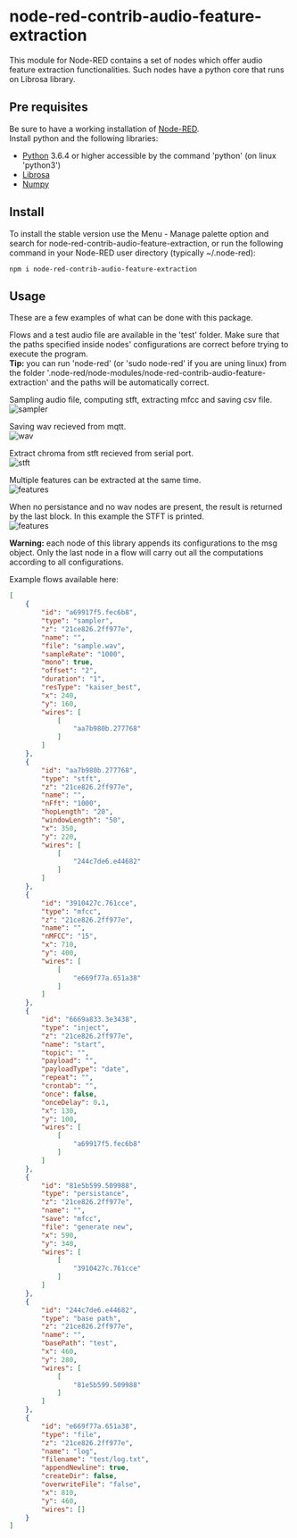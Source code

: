 # node-red-contrib-audio-feature-extraction
This module for Node-RED contains a set of nodes which offer audio feature extraction functionalities.
Such nodes have a python core that runs on Librosa library.

## Pre requisites
Be sure to have a working installation of [Node-RED](https://nodered.org/ "Node-RED").  
Install python and the following libraries:
* [Python](https://www.python.org/ "Python") 3.6.4 or higher accessible by the command 'python' (on linux 'python3')
* [Librosa](https://librosa.github.io/librosa/ "Librosa")
* [Numpy](http://www.numpy.org/ "Numpy")

## Install
To install the stable version use the Menu - Manage palette option and search for node-red-contrib-audio-feature-extraction, or run the following command in your Node-RED user directory (typically ~/.node-red):

    npm i node-red-contrib-audio-feature-extraction

## Usage
These are a few examples of what can be done with this package.

Flows and a test audio file are available in the 'test' folder. Make sure that the paths specified inside nodes' configurations are correct before trying to execute the program.  
**Tip:** you can run 'node-red' (or 'sudo node-red' if you are uning linux) from the folder '.node-red/node-modules/node-red-contrib-audio-feature-extraction' and the paths will be automatically correct.

Sampling audio file, computing stft, extracting mfcc and saving csv file.  
![sampler](https://i.imgur.com/eefncOA.png "Sampling, stft, feature extraction")

Saving wav recieved from mqtt.  
![wav](https://i.imgur.com/CXa8V5u.png "Wav from mqtt")

Extract chroma from stft recieved from serial port.  
![stft](https://i.imgur.com/sgNRxnC.png "Stft from serial port")

Multiple features can be extracted at the same time.  
![features](https://i.imgur.com/e8eClKb.png "Multiple features")

When no persistance and no wav nodes are present, the result is returned by the last block. In this example the STFT is printed.  
![features](https://i.imgur.com/pS9ZvSO.png "Multiple features")

**Warning:** each node of this library appends its configurations to the msg object. Only the last node in a flow will carry out all the computations according to all configurations.

Example flows available here:
```json
[
    {
        "id": "a69917f5.fec6b8",
        "type": "sampler",
        "z": "21ce826.2ff977e",
        "name": "",
        "file": "sample.wav",
        "sampleRate": "1000",
        "mono": true,
        "offset": "2",
        "duration": "1",
        "resType": "kaiser_best",
        "x": 240,
        "y": 160,
        "wires": [
            [
                "aa7b980b.277768"
            ]
        ]
    },
    {
        "id": "aa7b980b.277768",
        "type": "stft",
        "z": "21ce826.2ff977e",
        "name": "",
        "nFft": "1000",
        "hopLength": "20",
        "windowLength": "50",
        "x": 350,
        "y": 220,
        "wires": [
            [
                "244c7de6.e44682"
            ]
        ]
    },
    {
        "id": "3910427c.761cce",
        "type": "mfcc",
        "z": "21ce826.2ff977e",
        "name": "",
        "nMFCC": "15",
        "x": 710,
        "y": 400,
        "wires": [
            [
                "e669f77a.651a38"
            ]
        ]
    },
    {
        "id": "6669a833.3e3438",
        "type": "inject",
        "z": "21ce826.2ff977e",
        "name": "start",
        "topic": "",
        "payload": "",
        "payloadType": "date",
        "repeat": "",
        "crontab": "",
        "once": false,
        "onceDelay": 0.1,
        "x": 130,
        "y": 100,
        "wires": [
            [
                "a69917f5.fec6b8"
            ]
        ]
    },
    {
        "id": "81e5b599.509988",
        "type": "persistance",
        "z": "21ce826.2ff977e",
        "name": "",
        "save": "mfcc",
        "file": "generate new",
        "x": 590,
        "y": 340,
        "wires": [
            [
                "3910427c.761cce"
            ]
        ]
    },
    {
        "id": "244c7de6.e44682",
        "type": "base path",
        "z": "21ce826.2ff977e",
        "name": "",
        "basePath": "test",
        "x": 460,
        "y": 280,
        "wires": [
            [
                "81e5b599.509988"
            ]
        ]
    },
    {
        "id": "e669f77a.651a38",
        "type": "file",
        "z": "21ce826.2ff977e",
        "name": "log",
        "filename": "test/log.txt",
        "appendNewline": true,
        "createDir": false,
        "overwriteFile": "false",
        "x": 810,
        "y": 460,
        "wires": []
    }
]
```
